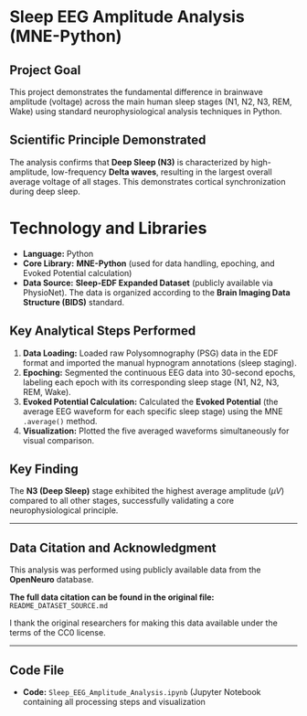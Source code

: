 # Sleep EEG Amplitude Analysis (MNE-Python)

## Project Goal
This project demonstrates the fundamental difference in brainwave amplitude (voltage) across the main human sleep stages (N1, N2, N3, REM, Wake) using standard neurophysiological analysis techniques in Python.

## Scientific Principle Demonstrated
The analysis confirms that **Deep Sleep (N3)** is characterized by high-amplitude, low-frequency **Delta waves**, resulting in the largest overall average voltage of all stages. This demonstrates cortical synchronization during deep sleep.

# Technology and Libraries
* **Language:** Python
* **Core Library:** **MNE-Python** (used for data handling, epoching, and Evoked Potential calculation)
* **Data Source:** **Sleep-EDF Expanded Dataset** (publicly available via PhysioNet). The data is organized according to the **Brain Imaging Data Structure (BIDS)** standard.

## Key Analytical Steps Performed

1.  **Data Loading:** Loaded raw Polysomnography (PSG) data in the EDF format and imported the manual hypnogram annotations (sleep staging).
2.  **Epoching:** Segmented the continuous EEG data into 30-second epochs, labeling each epoch with its corresponding sleep stage (N1, N2, N3, REM, Wake).
3.  **Evoked Potential Calculation:** Calculated the **Evoked Potential** (the average EEG waveform for each specific sleep stage) using the MNE `.average()` method.
4.  **Visualization:** Plotted the five averaged waveforms simultaneously for visual comparison.

## Key Finding
The **N3 (Deep Sleep)** stage exhibited the highest average amplitude ($\mu V$) compared to all other stages, successfully validating a core neurophysiological principle.

---

## Data Citation and Acknowledgment

This analysis was performed using publicly available data from the **OpenNeuro** database.

**The full data citation can be found in the original file:** `README_DATASET_SOURCE.md`

I thank the original researchers for making this data available under the terms of the CC0 license.

---

## Code File
* **Code:** `Sleep_EEG_Amplitude_Analysis.ipynb` (Jupyter Notebook containing all processing steps and visualization
